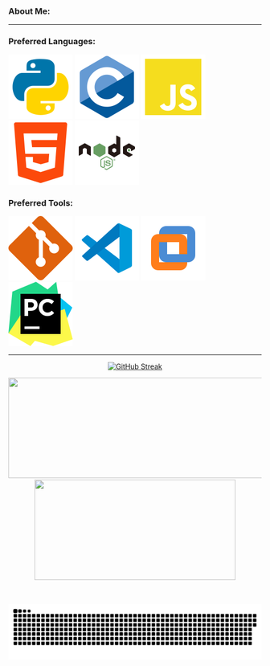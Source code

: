 ### About Me:

---

### Preferred Languages:

<div>
    <img src="https://github.com/mcclanahanmp/mcclanahanmp/blob/main/assets/Python.svg" alt="">
    <img src="https://github.com/mcclanahanmp/mcclanahanmp/blob/main/assets/C_Lang.svg" alt="">
    <img src="https://github.com/mcclanahanmp/mcclanahanmp/blob/main/assets/JavaScript.svg" alt="">
    <img src="https://github.com/mcclanahanmp/mcclanahanmp/blob/main/assets/html5.svg" alt="">
    <img src="https://github.com/mcclanahanmp/mcclanahanmp/blob/main/assets/NodeJS.svg" alt="">
    
</div>

### Preferred Tools:

<div>
    <img src="https://github.com/mcclanahanmp/mcclanahanmp/blob/main/assets/Git.svg" alt="">
    <img src="https://github.com/mcclanahanmp/mcclanahanmp/blob/main/assets/vsCode.svg" alt="">
    <img src="https://github.com/mcclanahanmp/mcclanahanmp/blob/main/assets/VMware.svg" alt="">
    <img src="https://github.com/mcclanahanmp/mcclanahanmp/blob/main/assets/Pycharm.svg" alt="">
</div>

---

<!-- GitHub Readme Streak Stats - https://github.com/DenverCoder1/github-readme-streak-stats -->
<p align="center">
<a href="https://git.io/streak-stats"><img src="https://streak-stats.demolab.com?user=mcclanahanmp&theme=dark&date_format=j%20M%5B%20Y%5D" alt="GitHub Streak" /></a>
</p>

<p align="center">
  <img width="600" height="200" src="https://github-readme-stats.vercel.app/api?username=mcclanahanmp&show_icons=true&theme=vision-friendly-dark">
  <img width="400" height="200" src="https://github-readme-stats.vercel.app/api/top-langs/?username=mcclanahanmp&size_weight=0.15&count_weight=0.5&layout=compact&theme=vision-friendly-dark">
</p>

<div id="header" align="center">
  <img src="https://komarev.com/ghpvc/?username=mcclanahanmp&style=for-the-badge&color=orange" alt=""/>
</div>

<p align="center">
 <img width="1000" src="assets/github-snake.svg" alt="snake"/>
</p>

<!--
**mcclanahanmp/mcclanahanmp** is a ✨ _special_ ✨ repository because its `README.md` (this file) appears on your GitHub profile.

Here are some ideas to get you started:

- 🔭 I’m currently working on ...
- 🌱 I’m currently learning ...
- 👯 I’m looking to collaborate on ...
- 🤔 I’m looking for help with ...
- 💬 Ask me about ...
- 📫 How to reach me: ...
- 😄 Pronouns: ...
- ⚡ Fun fact: ...
-->
